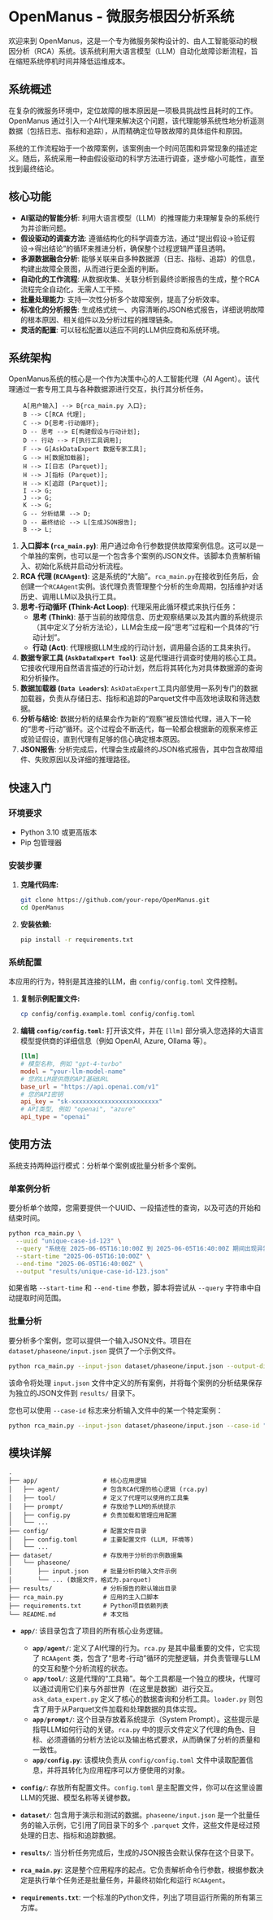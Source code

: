 ﻿# OpenManus - 微服务根因分析系统

欢迎来到 OpenManus，这是一个专为微服务架构设计的、由人工智能驱动的根因分析（RCA）系统。该系统利用大语言模型（LLM）自动化故障诊断流程，旨在缩短系统停机时间并降低运维成本。

## 系统概述

在复杂的微服务环境中，定位故障的根本原因是一项极具挑战性且耗时的工作。OpenManus 通过引入一个AI代理来解决这个问题，该代理能够系统性地分析遥测数据（包括日志、指标和追踪），从而精确定位导致故障的具体组件和原因。

系统的工作流程始于一个故障案例，该案例由一个时间范围和异常现象的描述定义。随后，系统采用一种由假设驱动的科学方法进行调查，逐步缩小可能性，直至找到最终结论。

## 核心功能

-   **AI驱动的智能分析**: 利用大语言模型（LLM）的推理能力来理解复杂的系统行为并诊断问题。
-   **假设驱动的调查方法**: 遵循结构化的科学调查方法，通过“提出假设->验证假设->得出结论”的循环来推进分析，确保整个过程逻辑严谨且透明。
-   **多源数据融合分析**: 能够关联来自多种数据源（日志、指标、追踪）的信息，构建出故障全景图，从而进行更全面的判断。
-   **自动化的工作流程**: 从数据收集、关联分析到最终诊断报告的生成，整个RCA流程完全自动化，无需人工干预。
-   **批量处理能力**: 支持一次性分析多个故障案例，提高了分析效率。
-   **标准化的分析报告**: 生成格式统一、内容清晰的JSON格式报告，详细说明故障的根本原因、相关组件以及分析过程的推理链条。
-   **灵活的配置**: 可以轻松配置以适应不同的LLM供应商和系统环境。

## 系统架构

OpenManus系统的核心是一个作为决策中心的人工智能代理（AI Agent）。该代理通过一套专用工具与各种数据源进行交互，执行其分析任务。

```
    A[用户输入] --> B{rca_main.py 入口};
    B --> C[RCA 代理];
    C --> D{思考-行动循环};
    D -- 思考 --> E[构建假设与行动计划];
    D -- 行动 --> F[执行工具调用];
    F --> G[AskDataExpert 数据专家工具];
    G --> H[数据加载器];
    H --> I[日志 (Parquet)];
    H --> J[指标 (Parquet)];
    H --> K[追踪 (Parquet)];
    I --> G;
    J --> G;
    K --> G;
    G -- 分析结果 --> D;
    D -- 最终结论 --> L[生成JSON报告];
    B --> L;
```

1.  **入口脚本 (`rca_main.py`)**: 用户通过命令行参数提供故障案例信息。这可以是一个单独的案例，也可以是一个包含多个案例的JSON文件。该脚本负责解析输入、初始化系统并启动分析流程。
2.  **RCA 代理 (`RCAAgent`)**: 这是系统的“大脑”。`rca_main.py`在接收到任务后，会创建一个`RCAAgent`实例。该代理负责管理整个分析的生命周期，包括维护对话历史、调用LLM以及执行工具。
3.  **思考-行动循环 (Think-Act Loop)**: 代理采用此循环模式来执行任务：
    *   **思考 (Think)**: 基于当前的故障信息、历史观察结果以及其内置的系统提示（其中定义了分析方法论），LLM会生成一段“思考”过程和一个具体的“行动计划”。
    *   **行动 (Act)**: 代理根据LLM生成的行动计划，调用最合适的工具来执行。
4.  **数据专家工具 (`AskDataExpert Tool`)**: 这是代理进行调查时使用的核心工具。它接收代理用自然语言描述的行动计划，然后将其转化为对具体数据源的查询和分析操作。
5.  **数据加载器 (`Data Loaders`)**: `AskDataExpert`工具内部使用一系列专门的数据加载器，负责从存储日志、指标和追踪的Parquet文件中高效地读取和筛选数据。
6.  **分析与结论**: 数据分析的结果会作为新的“观察”被反馈给代理，进入下一轮的“思考-行动”循环。这个过程会不断迭代，每一轮都会根据新的观察来修正或验证假设，直到代理有足够的信心确定根本原因。
7.  **JSON报告**: 分析完成后，代理会生成最终的JSON格式报告，其中包含故障组件、失败原因以及详细的推理路径。

## 快速入门

### 环境要求

-   Python 3.10 或更高版本
-   Pip 包管理器

### 安装步骤

1.  **克隆代码库:**
    ```bash
    git clone https://github.com/your-repo/OpenManus.git
    cd OpenManus
    ```

2.  **安装依赖:**
    ```bash
    pip install -r requirements.txt
    ```

### 系统配置

本应用的行为，特别是其连接的LLM，由 `config/config.toml` 文件控制。

1.  **复制示例配置文件:**
    ```bash
    cp config/config.example.toml config/config.toml
    ```

2.  **编辑 `config/config.toml`:**
    打开该文件，并在 `[llm]` 部分填入您选择的大语言模型提供商的详细信息（例如 OpenAI, Azure, Ollama 等）。

    ```toml
    [llm]
    # 模型名称, 例如 "gpt-4-turbo"
    model = "your-llm-model-name"
    # 您的LLM提供商的API基础URL
    base_url = "https://api.openai.com/v1"
    # 您的API密钥
    api_key = "sk-xxxxxxxxxxxxxxxxxxxxxxxx"
    # API类型, 例如 "openai", "azure"
    api_type = "openai"
    ```

## 使用方法

系统支持两种运行模式：分析单个案例或批量分析多个案例。

### 单案例分析

要分析单个故障，您需要提供一个UUID、一段描述性的查询，以及可选的开始和结束时间。

```bash
python rca_main.py \
  --uuid "unique-case-id-123" \
  --query "系统在 2025-06-05T16:10:00Z 到 2025-06-05T16:40:00Z 期间出现异常。前端服务错误率飙升。" \
  --start-time "2025-06-05T16:10:00Z" \
  --end-time "2025-06-05T16:40:00Z" \
  --output "results/unique-case-id-123.json"
```

如果省略 `--start-time` 和 `--end-time` 参数，脚本将尝试从 `--query` 字符串中自动提取时间范围。

### 批量分析

要分析多个案例，您可以提供一个输入JSON文件。项目在 `dataset/phaseone/input.json` 提供了一个示例文件。

```bash
python rca_main.py --input-json dataset/phaseone/input.json --output-dir results
```

该命令将处理 `input.json` 文件中定义的所有案例，并将每个案例的分析结果保存为独立的JSON文件到 `results/` 目录下。

您也可以使用 `--case-id` 标志来分析输入文件中的某一个特定案例：

```bash
python rca_main.py --input-json dataset/phaseone/input.json --case-id "345fbe93-80" --output-dir results
```

## 模块详解

```
.
├── app/                  # 核心应用逻辑
│   ├── agent/            # 包含RCA代理的核心逻辑 (rca.py)
│   ├── tool/             # 定义了代理可以使用的工具集
│   ├── prompt/           # 存放给予LLM的系统提示
│   ├── config.py         # 负责加载和管理应用配置
│   └── ...
├── config/               # 配置文件目录
│   ├── config.toml       # 主要配置文件 (LLM, 环境等)
│   └── ...
├── dataset/              # 存放用于分析的示例数据集
│   └── phaseone/
│       ├── input.json    # 批量分析的输入文件示例
│       └── ... (数据文件，格式为.parquet)
├── results/              # 分析报告的默认输出目录
├── rca_main.py           # 应用的主入口脚本
├── requirements.txt      # Python项目依赖列表
└── README.md             # 本文档
```

-   **`app/`**: 该目录包含了项目的所有核心业务逻辑。
    -   **`app/agent/`**: 定义了AI代理的行为。`rca.py` 是其中最重要的文件，它实现了 `RCAAgent` 类，包含了“思考-行动”循环的完整逻辑，并负责管理与LLM的交互和整个分析流程的状态。
    -   **`app/tool/`**: 这是代理的“工具箱”。每个工具都是一个独立的模块，代理可以通过调用它们来与外部世界（在这里是数据）进行交互。`ask_data_expert.py` 定义了核心的数据查询和分析工具。`loader.py` 则包含了用于从Parquet文件加载和处理数据的具体实现。
    -   **`app/prompt/`**: 这个目录存放着系统提示（System Prompt）。这些提示是指导LLM如何行动的关键。`rca.py` 中的提示文件定义了代理的角色、目标、必须遵循的分析方法论以及输出格式要求，从而确保了分析的质量和一致性。
    -   **`app/config.py`**: 该模块负责从 `config/config.toml` 文件中读取配置信息，并将其转化为应用程序可以方便使用的对象。

-   **`config/`**: 存放所有配置文件。`config.toml` 是主配置文件，你可以在这里设置LLM的凭据、模型名称等关键参数。

-   **`dataset/`**: 包含用于演示和测试的数据。`phaseone/input.json` 是一个批量任务的输入示例，它引用了同目录下的多个 `.parquet` 文件，这些文件是经过预处理的日志、指标和追踪数据。

-   **`results/`**: 当分析任务完成后，生成的JSON报告会默认保存在这个目录下。

-   **`rca_main.py`**: 这是整个应用程序的起点。它负责解析命令行参数，根据参数决定是执行单个任务还是批量任务，并最终初始化和运行 `RCAAgent`。

-   **`requirements.txt`**: 一个标准的Python文件，列出了项目运行所需的所有第三方库。

